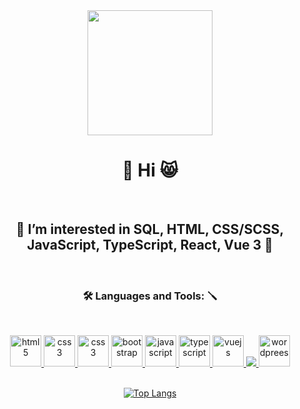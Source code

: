 <div align="center">
  <img src="https://media.giphy.com/media/cmCEsJZHYBPels360q/giphy.gif" width="200"/>

<h1 align="center"> 👋 Hi 😸</h2>
<br />
<h2> 👀 I’m interested in SQL, HTML, CSS/SCSS, JavaScript, TypeScript, React, Vue 3 🤔</h3>
<br />
<h3> 🛠 Languages and Tools: 🪛 </h2>
<br />
<p><a href="https://www.w3.org/html/" target="_blank"> <img src="https://img.icons8.com/color/48/000000/html-5--v1.png" alt="html5" width="50" height="50"/> </a><a href="https://www.w3schools.com/css/" target="_blank"> <img src="https://img.icons8.com/color/48/000000/css3.png" alt="css3" width="50" height="50"/> <a href="https://www.w3schools.com/scss/" target="_blank"> <img src="https://img.icons8.com/color/48/000000/sass.png" alt="css3" width="50" height="50"/> </a><a href="https://getbootstrap.com" target="_blank"> <img src="https://img.icons8.com/color/48/000000/bootstrap.png" alt="bootstrap" width="50" height="50"/> </a><a href="https://developer.mozilla.org/en-US/docs/Web/JavaScript" target="_blank"> <img src="https://img.icons8.com/color/48/000000/javascript.png" alt="javascript" width="50" height="50"/> <img src="https://img.icons8.com/color/48/000000/typescript.png" alt="typescript" width="50" height="50"/>  </a> </a><a href="https://vuejs.org/" target="_blank"> <img src="https://img.icons8.com/color/48/000000/vue-js.png" alt="vuejs" width="50" height="50"/> <img src="https://img.icons8.com/office/40/null/react.png"/> </a><a href="https://www.w3.org/wordpress/" target="_blank"> <img src="https://img.icons8.com/fluency/48/000000/wordpress.png" alt="wordprees" width="50" height="50"/>
 <br />
 <br />
 

[![Top Langs](https://github-readme-stats.vercel.app/api/top-langs/?username=bar-85&layout=compact&theme=vision-friendly-dark)](https://github.com/anuraghazra/github-readme-stats) 
<!---
bar-85/bar-85 is a ✨ special ✨ repository because its `README.md` (this file) appears on your GitHub profile.
You can click the Preview link to take a look at your changes.
--->
 </div>

